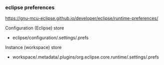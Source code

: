 
### eclipse preferences

https://gnu-mcu-eclipse.github.io/developer/eclipse/runtime-preferences/

Configuration (Eclipse) store
* eclipse/configuration/.settings/<pluginId>.prefs

Instance (workspace) store
* workspace/.metadata/.plugins/org.eclipse.core.runtime/.settings/<pluginId>.prefs

